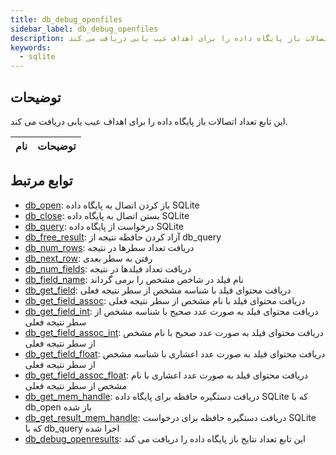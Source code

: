 ```yaml
---
title: db_debug_openfiles
sidebar_label: db_debug_openfiles
description: تعداد اتصالات باز پایگاه داده را برای اهداف عیب یابی دریافت می کند.
keywords:
  - sqlite
---
```


<LowercaseNote />

## توضیحات

این تابع تعداد اتصالات باز پایگاه داده را برای اهداف عیب یابی دریافت می کند.

| نام | توضیحات |
| ---- | ----------- |

## توابع مرتبط

- [db_open](db_open): باز کردن اتصال به پایگاه داده SQLite
- [db_close](db_close): بستن اتصال به پایگاه داده SQLite
- [db_query](db_query): درخواست از پایگاه داده SQLite
- [db_free_result](db_free_result): آزاد کردن حافظه نتیجه از db_query
- [db_num_rows](db_num_rows): دریافت تعداد سطرها در نتیجه
- [db_next_row](db_next_row): رفتن به سطر بعدی
- [db_num_fields](db_num_fields): دریافت تعداد فیلدها در نتیجه
- [db_field_name](db_field_name): نام فیلد در شاخص مشخص را برمی گرداند
- [db_get_field](db_get_field): دریافت محتوای فیلد با شناسه مشخص از سطر نتیجه فعلی
- [db_get_field_assoc](db_get_field_assoc): دریافت محتوای فیلد با نام مشخص از سطر نتیجه فعلی
- [db_get_field_int](db_get_field_int): دریافت محتوای فیلد به صورت عدد صحیح با شناسه مشخص از سطر نتیجه فعلی
- [db_get_field_assoc_int](db_get_field_assoc_int): دریافت محتوای فیلد به صورت عدد صحیح با نام مشخص از سطر نتیجه فعلی
- [db_get_field_float](db_get_field_float): دریافت محتوای فیلد به صورت عدد اعشاری با شناسه مشخص از سطر نتیجه فعلی
- [db_get_field_assoc_float](db_get_field_assoc_float): دریافت محتوای فیلد به صورت عدد اعشاری با نام مشخص از سطر نتیجه فعلی
- [db_get_mem_handle](db_get_mem_handle): دریافت دستگیره حافظه برای پایگاه داده SQLite که با db_open باز شده
- [db_get_result_mem_handle](db_get_result_mem_handle): دریافت دستگیره حافظه برای درخواست SQLite که با db_query اجرا شده
- [db_debug_openresults](db_debug_openresults): این تابع تعداد نتایج باز پایگاه داده را دریافت می کند
